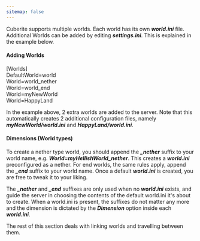 ```yaml
---
sitemap: false
---
```

Cuberite supports multiple worlds. Each world has its own ***world.ini*** file. Additional Worlds can be added by editing ***settings.ini***. This is explained in the example below.

#### Adding Worlds

<div class="code-box">
[Worlds]<br/>
DefaultWorld=world<br/>
World=world_nether<br/>
World=world_end<br/>
World=myNewWorld<br/>
World=HappyLand<br/>
</div>

In the example above, 2 extra worlds are added to the server. Note that this automatically creates 2 additional configuration files, namely ***myNewWorld/world.ini*** and ***HappyLand/world.ini***.

#### Dimensions (World types)

To create a nether type world, you should append the ***_nether*** suffix to your world name, e.g. ***World=myHellishWorld_nether***. This creates a ***world.ini*** preconfigured as a nether. For end worlds, the same rules apply, append the ***_end*** suffix to your world name. Once a default ***world.ini*** is created, you are free to tweak it to your liking.

The ***_nether*** and ***_end*** suffixes are only used when no ***world.ini*** exists, and guide the server in choosing the contents of the default world.ini it's about to create. When a world.ini is present, the suffixes do not matter any more and the dimension is dictated by the ***Dimension*** option inside each ***world.ini***.

The rest of this section deals with linking worlds and travelling between them.
